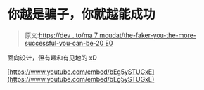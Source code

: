 # 你越是骗子，你就越能成功

> 原文:[https://dev . to/ma 7 moudat/the-faker-you-the-more-successful-you-can-be-20 E0](https://dev.to/ma7moudat/the-faker-you-are-the-more-successful-you-can-be-20e0)

面向设计，但有趣和有见地的 xD

[https://www.youtube.com/embed/bEg5ySTUGxE](https://www.youtube.com/embed/bEg5ySTUGxE)